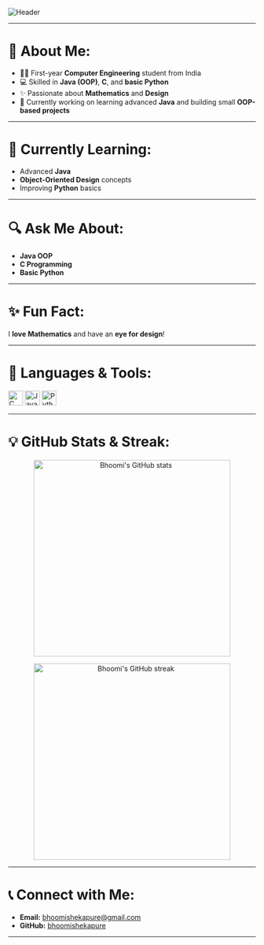 ![Header](https://capsule-render.vercel.app/api?type=waving&color=ffb6c1&height=200&section=header&text=Hi%20%F0%9F%91%8B%2C%20I'm%20Bhoomi&fontSize=25&fontAlignY=40)

---

# 🌟 About Me:

- 👩‍💻 First-year **Computer Engineering** student from India
- 💻 Skilled in **Java (OOP)**, **C**, and **basic Python**
- ✨ Passionate about **Mathematics** and **Design**
- 🚀 Currently working on learning advanced **Java** and building small **OOP-based projects**

---

# 🌱 Currently Learning:

- Advanced **Java**
- **Object-Oriented Design** concepts
- Improving **Python** basics

---

# 🔍 Ask Me About:

- **Java OOP**
- **C Programming**
- **Basic Python**

---

# ✨ Fun Fact:

I **love Mathematics** and have an **eye for design**!

---

# 🔮 Languages & Tools:

<p align="left">
  <img src="https://cdn.jsdelivr.net/gh/devicons/devicon/icons/c/c-original.svg" alt="C" width="30" height="30"/>
  <img src="https://cdn.jsdelivr.net/gh/devicons/devicon/icons/java/java-original.svg" alt="Java" width="30" height="30"/>
  <img src="https://cdn.jsdelivr.net/gh/devicons/devicon/icons/python/python-original.svg" alt="Python" width="30" height="30"/>
</p>

---

# 💡 GitHub Stats & Streak:

<p align="center">
  <img src="https://github-readme-stats.vercel.app/api?username=bhoomishekapure&show_icons=true&theme=tokyonight" alt="Bhoomi's GitHub stats" width="400"/>
</p>

<p align="center">
  <img src="https://github-readme-streak-stats.herokuapp.com/?user=bhoomishekapure&theme=tokyonight" alt="Bhoomi's GitHub streak" width="400"/>
</p>

---

# 📞 Connect with Me:

- **Email:** bhoomishekapure@gmail.com
- **GitHub:** [bhoomishekapure](https://github.com/bhoomishekapure)

---




